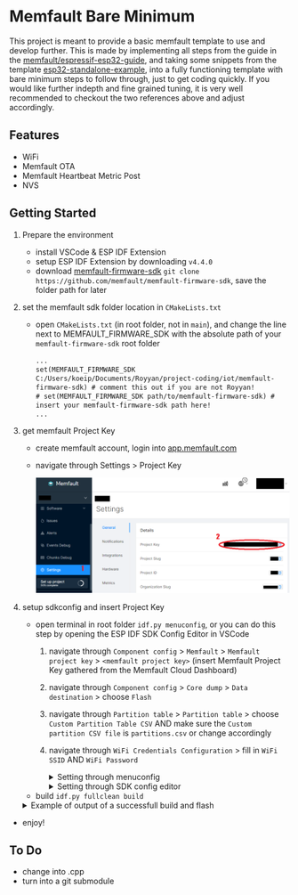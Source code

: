 # Memfault Bare Minimum

This project is meant to provide a basic memfault template to use and develop further. This is made by implementing all steps from the guide in the [memfault/espressif-esp32-guide](https://docs.memfault.com/docs/mcu/espressif-esp32-guide/), and taking some snippets from the template [esp32-standalone-example](https://github.com/memfault/esp32-standalone-example), into a fully functioning template with bare minimum steps to follow through, just to get coding quickly. If you would like further indepth and fine grained tuning, it is very well recommended to checkout the two references above and adjust accordingly.

## Features
- WiFi
- Memfault OTA
- Memfault Heartbeat Metric Post
- NVS

## Getting Started
1. Prepare the environment
    - install VSCode & ESP IDF Extension
    - setup ESP IDF Extension by downloading `v4.4.0`
    - download [memfault-firmware-sdk](https://github.com/memfault/memfault-firmware-sdk) `git clone https://github.com/memfault/memfault-firmware-sdk`, save the folder path for later

2. set the memfault sdk folder location in `CMakeLists.txt`
    - open `CMakeLists.txt` (in root folder, not in `main`), and change the line next to MEMFAULT_FIRMWARE_SDK with the absolute path of your `memfault-firmware-sdk` root folder 
        ```
        ...
        set(MEMFAULT_FIRMWARE_SDK C:/Users/koeip/Documents/Royyan/project-coding/iot/memfault-firmware-sdk) # comment this out if you are not Royyan!
        # set(MEMFAULT_FIRMWARE_SDK path/to/memfault-firmware-sdk) # insert your memfault-firmware-sdk path here!
        ...
        ```

3. get memfault Project Key
    - create memfault account, login into [app.memfault.com](https://app.memfault.com/)
    - navigate through Settings > Project Key
        
        ![](docs/get-project-key.png)

4. setup sdkconfig and insert Project Key
    - open terminal in root folder `idf.py menuconfig`, or you can do this step by opening the ESP IDF SDK Config Editor in VSCode
        1. navigate through `Component config` > `Memfault` > `Memfault project key` > `<memfault project key>` (insert Memfault Project Key gathered from the Memfault Cloud Dashboard)
        2. navigate through `Component config` > `Core dump` > `Data destination` > choose `Flash`
        3. navigate through `Partition table` > `Partition table` > choose `Custom Partition Table CSV` AND make sure the `Custom partition CSV file` is `partitions.csv` or change accordingly
        4. navigate through `WiFi Credentials Configuration` > fill in `WiFi SSID` AND `WiFi Password`

            <details>
            <summary>Setting through menuconfig</summary>
            <br/>
            <img src="docs/insert-project-key-menuconfig.png" width="700">
            <br/>
            <img src="docs/change-coredump-flash-menuconfig.png" width="700">
            <br/>
            <img src="docs/change-partition-menuconfig.png" width="700">
            </details>

            <details>
            <summary>Setting through SDK config editor</summary>
            <br/>
            <img src="docs/insert-project-key-configeditor.png" width="700">
            <br/>
            <img src="docs/change-coredump-flash-configeditor.png" width="700">
            <br/>
            <img src="docs/change-partition-configeditor.png" width="700">
            </details>            
    - build `idf.py fullclean build`

    <details>
    <summary>Example of output of a successfull build and flash</summary>
    <pre>
    --- Using \\.\COM7 instead...
    --- idf_monitor on \\.\COM7 115200 ---
    --- Quit: Ctrl+] | Menu: Ctrl+T | Help: Ctrl+T followed by Ctrl+H ---
    ets Jun  8 2016 00:22:57

    rst:0x1 (POWERON_RESET),boot:0x13 (SPI_FAST_FLASH_BOOT)
    configsip: 0, SPIWP:0xee
    clk_drv:0x00,q_drv:0x00,d_drv:0x00,cs0_drv:0x00,hd_drv:0x00,wp_drv:0x00
    mode:DIO, clock div:2
    load:0x3fff0030,len:6680
    load:0x40078000,len:14848
    load:0x40080400,len:3792
    0x40080400: _init at ??:?

    entry 0x40080694
    I (26) boot: ESP-IDF v4.4.2-1-gce1fde4b3b-dirty 2nd stage bootloader
    I (27) boot: compile time 21:18:10
    I (27) boot: chip revision: 1
    I (31) boot_comm: chip revision: 1, min. bootloader chip revision: 0
    I (38) boot.esp32: SPI Speed      : 40MHz
    I (43) boot.esp32: SPI Mode       : DIO
    I (47) boot.esp32: SPI Flash Size : 4MB
    I (52) boot: Enabling RNG early entropy source...
    I (57) boot: Partition Table:
    I (61) boot: ## Label            Usage          Type ST Offset   Length
    I (68) boot:  0 nvs              WiFi data        01 02 00009000 00004000
    I (76) boot:  1 otadata          OTA data         01 00 0000d000 00002000
    I (83) boot:  2 phy_init         RF data          01 01 0000f000 00001000
    I (90) boot:  3 factory          factory app      00 00 00010000 00100000
    I (98) boot:  4 storage          Unknown data     01 81 00110000 00084000
    I (105) boot:  5 coredump         Unknown data     01 03 00194000 00057800
    I (113) boot:  6 ota_0            OTA app          00 10 001f0000 00100000
    I (121) boot:  7 ota_1            OTA app          00 11 002f0000 00100000
    I (128) boot: End of partition table
    I (132) boot: Defaulting to factory image
    I (137) boot_comm: chip revision: 1, min. application chip revision: 0
    I (144) esp_image: segment 0: paddr=00010020 vaddr=3f400020 size=1e1bch (123324) map
    I (197) esp_image: segment 1: paddr=0002e1e4 vaddr=3ffb0000 size=01e34h (  7732) load
    I (201) esp_image: segment 2: paddr=00030020 vaddr=400d0020 size=94e20h (609824) map
    I (424) esp_image: segment 3: paddr=000c4e48 vaddr=3ffb1e34 size=01ee4h (  7908) load
    I (427) esp_image: segment 4: paddr=000c6d34 vaddr=40080000 size=14f14h ( 85780) load
    I (465) esp_image: segment 5: paddr=000dbc50 vaddr=50000000 size=00010h (    16) load
    I (475) boot: Loaded app from partition at offset 0x10000
    I (476) boot: Disabling RNG early entropy source...
    I (487) cpu_start: Pro cpu up.
    I (488) cpu_start: Starting app cpu, entry point is 0x4008123c
    0x4008123c: call_start_cpu1 at C:/Users/koeip/esp/esp-idf-v4.4/components/esp_system/port/cpu_start.c:160

    I (0) cpu_start: App cpu up.
    I (504) cpu_start: Pro cpu start user code
    I (504) cpu_start: cpu freq: 160000000
    I (504) cpu_start: Application information:
    I (508) cpu_start: Project name:     memfault-bare-minimum
    I (515) cpu_start: App version:      9b8580e
    I (519) cpu_start: Compile time:     Jul 19 2023 22:00:58
    I (526) cpu_start: ELF file SHA256:  5a282977ec623f0c...
    I (532) cpu_start: ESP-IDF:          v4.4.2-1-gce1fde4b3b-dirty
    I (538) heap_init: Initializing. RAM available for dynamic allocation:
    I (545) heap_init: At 3FFAE6E0 len 00001920 (6 KiB): DRAM
    I (551) heap_init: At 3FFB86B8 len 00027948 (158 KiB): DRAM
    I (558) heap_init: At 3FFE0440 len 00003AE0 (14 KiB): D/IRAM
    I (564) heap_init: At 3FFE4350 len 0001BCB0 (111 KiB): D/IRAM
    I (570) heap_init: At 40094F14 len 0000B0EC (44 KiB): IRAM
    I (578) spi_flash: detected chip: generic
    I (581) spi_flash: flash io: dio
    I (587) mflt: Coredumps will be saved to 'coredump' partition
    I (592) mflt: Using entry 0x3ffba588 pointing to address 0x00194000
    I (600) cpu_start: Starting scheduler on PRO CPU.
    I (0) cpu_start: Starting scheduler on APP CPU.
    I (612) mflt: Memfault Build ID: 6e4086e9aa4cebca56da5058f653c367cd0daed4
    I (622) system_api: Base MAC address is not set
    I (622) system_api: read default base MAC address from EFUSE
    I (632) mflt: S/N: C8C9A3C7CEA0
    I (632) mflt: SW type: esp32-main
    I (642) mflt: SW version: 1.0.0-dev
    I (642) mflt: HW version: esp32-proto
    I (692) mflt: Data poster task up and running every 60s.
    I (712) wifi_init: rx ba win: 6
    I (712) wifi_init: tcpip mbox: 32
    I (722) wifi_init: udp mbox: 6
    I (722) wifi_init: tcp mbox: 6
    I (722) wifi_init: tcp tx win: 5744
    I (722) wifi_init: tcp rx win: 5744
    I (732) wifi_init: tcp mss: 1440
    I (732) wifi_init: WiFi IRAM OP enabled
    I (742) wifi_init: WiFi RX IRAM OP enabled
    I (742) phy_init: phy_version 4670,719f9f6,Feb 18 2021,17:07:07
    W (2252) wifi:<ba-add>idx:0 (ifx:0, a4:91:b1:ed:32:bf), tid:0, ssn:0, winSize:64
    I (3192) esp_netif_handlers: sta ip: 192.168.1.187, mask: 255.255.255.0, gw: 192.168.1.1
    I (5872) mflt: Result: 0
    I (5882) mflt: Checking for OTA Update
    I (8122) HTTP_CLIENT: Body received in fetch header state, 0x3ffd4e53, 173
    I (8132) mflt: Starting OTA download ...
    I (10412) esp_https_ota: Starting OTA...
    I (10422) esp_https_ota: Writing to partition subtype 16 at offset 0x1f0000
    I (59682) esp_image: segment 0: paddr=001f0020 vaddr=3f400020 size=224c8h (140488) map
    I (59732) esp_image: segment 1: paddr=002124f0 vaddr=3ffb0000 size=03da8h ( 15784) 
    I (59742) esp_image: segment 2: paddr=002162a0 vaddr=40080000 size=09d78h ( 40312)
    I (59762) esp_image: segment 3: paddr=00220020 vaddr=400d0020 size=a8464h (689252) map
    I (59982) esp_image: segment 4: paddr=002c848c vaddr=40089d78 size=0cddch ( 52700) 
    I (60002) esp_image: segment 5: paddr=002d5270 vaddr=400c0000 size=00064h (   100)
    I (60002) esp_image: segment 6: paddr=002d52dc vaddr=50000000 size=00010h (    16) 
    I (60022) esp_image: segment 0: paddr=001f0020 vaddr=3f400020 size=224c8h (140488) map
    I (60072) esp_image: segment 1: paddr=002124f0 vaddr=3ffb0000 size=03da8h ( 15784) 
    I (60082) esp_image: segment 2: paddr=002162a0 vaddr=40080000 size=09d78h ( 40312)
    I (60092) esp_image: segment 3: paddr=00220020 vaddr=400d0020 size=a8464h (689252) map
    I (60322) esp_image: segment 4: paddr=002c848c vaddr=40089d78 size=0cddch ( 52700) 
    I (60332) esp_image: segment 5: paddr=002d5270 vaddr=400c0000 size=00064h (   100) 
    I (60342) esp_image: segment 6: paddr=002d52dc vaddr=50000000 size=00010h (    16) 
    I (60402) mflt: OTA Update Complete, Rebooting System
    W (60402) wifi:<ba-del>idx
    W (60402) wifi:hmac tx: ifx0 stop, discard
    ets Jun  8 2016 00:22:57

    rst:0xc (SW_CPU_RESET),boot:0x13 (SPI_FAST_FLASH_BOOT)
    configsip: 0, SPIWP:0xee
    clk_drv:0x00,q_drv:0x00,d_drv:0x00,cs0_drv:0x00,hd_drv:0x00,wp_drv:0x00
    mode:DIO, clock div:2
    load:0x3fff0030,len:6680
    load:0x40078000,len:14848
    load:0x40080400,len:3792
    0x40080400: _init at ??:?

    entry 0x40080694
    I (27) boot: ESP-IDF v4.4.2-1-gce1fde4b3b-dirty 2nd stage bootloader
    I (27) boot: compile time 21:18:10
    I (27) boot: chip revision: 1
    </pre>
    </details>  

- enjoy!

## To Do
- change into .cpp
- turn into a git submodule